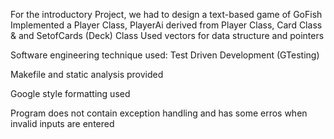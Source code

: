 For the introductory Project, we had to design a text-based game of GoFish
Implemented a Player Class, PlayerAi derived from Player Class, Card Class & and SetofCards (Deck) Class
Used vectors for data structure and pointers


Software engineering technique used: Test Driven Development (GTesting)

Makefile and static analysis provided

Google style formatting used

Program does not contain exception handling and has some erros when invalid inputs are entered
